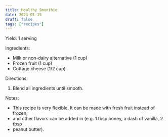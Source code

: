 ```yaml
---
title: Healthy Smoothie
date: 2024-01-15
draft: false
tags: ["recipes"]
---
```


Yield: 1 serving

Ingredients:
- Milk or non-dairy alternative (1 cup)
- Frozen fruit (1 cup)
- Cottage cheese (1/2 cup)

Directions:
1) Blend all ingredients until smooth.

Notes:
- This recipe is very flexible. It can be made with fresh fruit instead of frozen,
- and other flavors can be added in (e.g. 1 tbsp honey, a dash of vanilla, 2 tbsp
- peanut butter).
